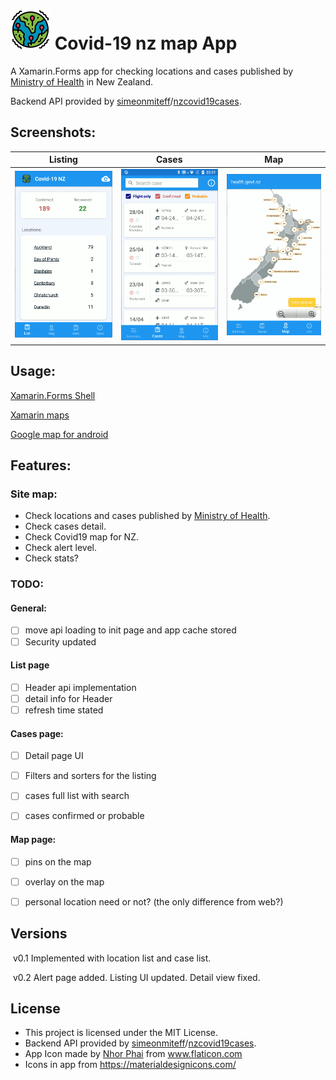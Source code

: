 # <img src="./assets/epidemic_512.png" alt="Icon" width="64" />  Covid-19 nz map App

A Xamarin.Forms app for checking locations and cases published by [Ministry of Health](https://www.health.govt.nz/our-work/diseases-and-conditions/covid-19-novel-coronavirus/covid-19-current-cases) in New Zealand.

Backend API provided by [simeonmiteff](https://github.com/simeonmiteff)/[nzcovid19cases](https://github.com/simeonmiteff/nzcovid19cases).



## Screenshots:

|                      Listing                      |                       Cases                       |                        Map                        |
| :-----------------------------------------------: | :-----------------------------------------------: | :-----------------------------------------------: |
| <img src=".\assets\screenshot1.png" width="200" > | <img src=".\assets\screenshot2.png" width="200" > | <img src=".\assets\screenshot3.png" width="200" > |




## Usage:

[Xamarin.Forms Shell](https://docs.microsoft.com/en-us/xamarin/xamarin-forms/app-fundamentals/shell/)

[Xamarin maps](https://docs.microsoft.com/en-us/xamarin/xamarin-forms/user-interface/map/)

[Google map for android](https://developers.google.com/maps/documentation/android-sdk/intro)



## Features:

### Site map:

* Check locations and cases published by [Ministry of Health](https://www.health.govt.nz/our-work/diseases-and-conditions/covid-19-novel-coronavirus/covid-19-current-cases).
* Check cases detail.
* Check Covid19 map for NZ.
* Check alert level.
* Check stats?

### TODO:

#### General:

- [ ] move api loading to init page and app cache stored
- [ ] Security updated

#### List page

- [ ] Header api implementation
- [ ] detail info for Header
- [ ] refresh time stated

#### Cases page:

- [ ] Detail page UI
- [ ] Filters and sorters for the listing
- [ ] cases full list with search
- [ ] cases confirmed or probable


#### Map page:

- [ ] pins on the map
- [ ] overlay on the map
- [ ] personal location need or not? (the only difference from web?) 



## Versions

​	v0.1	Implemented with location list and case list.

​	v0.2	Alert page added. Listing UI updated. Detail view fixed.



## License

* This project is licensed under the MIT License.
* Backend API provided by [simeonmiteff](https://github.com/simeonmiteff)/[nzcovid19cases](https://github.com/simeonmiteff/nzcovid19cases).
* App Icon made by [Nhor Phai](https://www.flaticon.com/authors/nhor-phai) from www.flaticon.com
* Icons in app from https://materialdesignicons.com/

